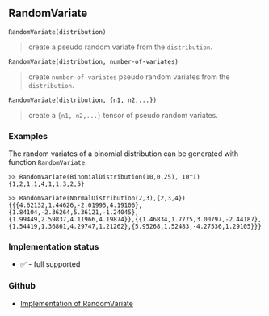 ## RandomVariate

```
RandomVariate(distribution)
```

> create a pseudo random variate from the `distribution`.

```
RandomVariate(distribution, number-of-variates)
```

> create `number-of-variates` pseudo random variates from the `distribution`.
 
```
RandomVariate(distribution, {n1, n2,...})
```

> create a `{n1, n2,...}` tensor of pseudo random variates.

### Examples

The random variates of a binomial distribution can be generated with function `RandomVariate`.

```
>> RandomVariate(BinomialDistribution(10,0.25), 10^1)
{1,2,1,1,4,1,1,3,2,5}
```
 
```
>> RandomVariate(NormalDistribution(2,3),{2,3,4})
{{{4.62132,1.44626,-2.01995,4.19106},{1.84104,-2.36264,5.36121,-1.24045},{1.99449,2.59837,4.11966,4.19874}},{{1.46834,1.7775,3.00797,-2.44187},{1.54419,1.36861,4.29747,1.21262},{5.95268,1.52483,-4.27536,1.29105}}}
```

### Implementation status

* &#x2705; - full supported

### Github

* [Implementation of RandomVariate](https://github.com/axkr/symja_android_library/blob/master/symja_android_library/matheclipse-core/src/main/java/org/matheclipse/core/builtin/StatisticsFunctions.java#L6376) 
